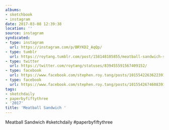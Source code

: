 ```yaml
---
albums:
- sketchbook
- instagram
date: 2017-03-08 12:39:38
location: ''
source: instagram
syndicated:
- type: instagram
  url: https://instagram.com/p/BRYKD2_AqQp/
- type: tumblr
  url: https://roytang.tumblr.com/post/158148105855/meatball-sandwich-sketchdaily-paperbyfiftythree
- type: twitter
  url: https://twitter.com/roytang/statuses/839455591567409152/
- type: facebook
  url: https://www.facebook.com/stephen.roy.tang/posts/10155422636223912
- type: facebook
  url: https://www.facebook.com/stephen.roy.tang/posts/10155426746083912
tags:
- sketchdaily
- paperbyfiftythree
- '2017'
title: 'Meatball Sandwich '
---
```


Meatball Sandwich #sketchdaily #paperbyfiftythree